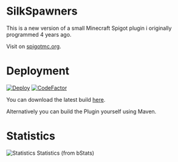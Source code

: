 # SilkSpawners

This is a new version of a small Minecraft Spigot plugin i originally programmed 4 years ago.


Visit on [spigotmc.org](https://www.spigotmc.org/resources/silkspawners-versions-1-8-8-1-18-2.60063/).

# Deployment

[![Deploy](https://github.com/CorneliusMa/SilkSpawners_v2/actions/workflows/deploy.yml/badge.svg)](https://github.com/CorneliusMa/SilkSpawners_v2/actions/workflows/deploy.yml)
[![CodeFactor](https://www.codefactor.io/repository/github/corneliusma/silkspawners_v2/badge/master)](https://www.codefactor.io/repository/github/corneliusma/silkspawners_v2/overview/master)

You can download the latest build [here](https://storage.googleapis.com/silkspawners/2.2.0/SilkSpawners_v2.jar).

Alternatively you can build the Plugin yourself using Maven.

# Statistics
![Statistics](https://bstats.org/signatures/bukkit/Silk%20Spawners.svg)
Statistics (from bStats)

